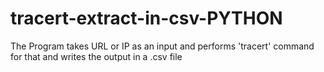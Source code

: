 # tracert-extract-in-csv-PYTHON
The Program takes URL or IP as an input and performs 'tracert' command for that and writes the output in a .csv file
